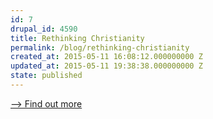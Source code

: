 ```yaml
---
id: 7
drupal_id: 4590
title: Rethinking Christianity
permalink: /blog/rethinking-christianity
created_at: 2015-05-11 16:08:12.000000000 Z
updated_at: 2015-05-11 19:38:38.000000000 Z
state: published
---
```


[--> Find out more](http://eepurl.com/harg5r)